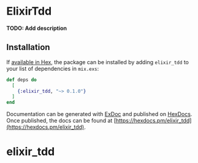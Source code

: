 # ElixirTdd

**TODO: Add description**

## Installation

If [available in Hex](https://hex.pm/docs/publish), the package can be installed
by adding `elixir_tdd` to your list of dependencies in `mix.exs`:

```elixir
def deps do
  [
    {:elixir_tdd, "~> 0.1.0"}
  ]
end
```

Documentation can be generated with [ExDoc](https://github.com/elixir-lang/ex_doc)
and published on [HexDocs](https://hexdocs.pm). Once published, the docs can
be found at [https://hexdocs.pm/elixir_tdd](https://hexdocs.pm/elixir_tdd).

# elixir_tdd
